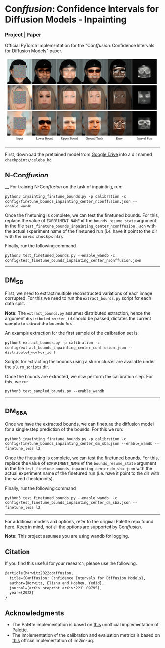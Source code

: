# Con*ffusion*: Confidence Intervals for Diffusion Models - Inpainting
### <a href="https://www.vision.huji.ac.il/conffusion" target="_blank">Project</a> | <a href="http://arxiv.org/abs/2211.09795" target="_blank">Paper</a> <br>
Official PyTorch Implementation for the "Con*ffusion*: Confidence Intervals for Diffusion Models" paper.  


![](../imgs/inpainting.png)

___

First, download the pretrained model from <a href="https://drive.google.com/drive/folders/13YZ2UAmGJ-b7DICr-FDAPM7gctreJEoH?usp=sharing"  target="_blank">Google Drive</a> into a dir named `checkpoints/celeba_hq`

## N-Con*ffusion*
__
For training N-Con*ffusion* on the task of inpainting, run:

```
python3 inpainting_finetune_bounds.py -p calibration -c config/finetune_bounds_inpainting_center_nconffusion.json --enable_wandb
```


Once the finetuning is complete, we can test the finetuned bounds. For this, replace the value of `EXPERIMENT_NAME` 
of the `bounds_resume_state` argument in the file `test_finetune_bounds_inpainting_center_nconffusion.json` 
with the actual experiment name of the finetuned run (i.e. have it point to the dir with the saved checkpoints).

Finally, run the following command 
```
python3 test_finetuned_bounds.py --enable_wandb -c config/test_finetune_bounds_inpainting_center_nconffusion.json
```

___

## DM<sub>SB</sub>
First, we need to extract multiple reconstructed variations of each image corrupted. For this we need to run the `extract_bounds.py` script for each data split.  

**Note:** The `extract_bounds.py` assumes distributed extraction, hence the argument `distributed_worker_id` should be passed, dictates the current sample to extract the bounds for.

An example extraction for the first sample of the calibration set is:

```
python3 extract_bounds.py -p calibration -c config/extract_bounds_inpainting_center_conffusion.json --distributed_worker_id 0
```

Scripts for extracting the bounds using a slurm cluster are available under the `slurm_scripts` dir.

Once the bounds are extracted, we now perform the calibration step. For this, we run 

```
python3 test_sampled_bounds.py --enable_wandb
```

___

## DM<sub>SBA</sub>

Once we have the extracted bounds, we can finetune the diffusion model for a single-step prediction of the bounds. 
For this we run:

```
python3 inpainting_finetune_bounds.py -p calibration -c config/finetune_bounds_inpainting_center_dm_sba.json --enable_wandb --finetune_loss l2
```



Once the finetuning is complete, we can test the finetuned bounds. For this, replace the value of `EXPERIMENT_NAME` 
of the `bounds_resume_state` argument in the file `test_finetune_bounds_inpainting_center_dm_sba.json` 
with the actual experiment name of the finetuned run (i.e. have it point to the dir with the saved checkpoints).

Finally, run the following command 
```
python3 test_finetuned_bounds.py --enable_wandb  -c config/test_finetune_bounds_inpainting_center_dm_sba.json --finetune_loss l2
```

___


For additional models and options, refer to the original Palette repo found <a href="https://github.com/Janspiry/Palette-Image-to-Image-Diffusion-Models" target="_blank">here</a>. 
Keep in mind, not all the options are supported by Con*ffusion*. 

**Note:** This project assumes you are using wandb for logging.

## Citation
If you find this useful for your research, please use the following.

```
@article{horwitz2022conffusion,
  title={Conffusion: Confidence Intervals for Diffusion Models},
  author={Horwitz, Eliahu and Hoshen, Yedid},
  journal={arXiv preprint arXiv:2211.09795},
  year={2022}
}
```


## Acknowledgments
- The Palette implementation is based on <a href="https://github.com/Janspiry/Palette-Image-to-Image-Diffusion-Models" target="_blank">this</a> unofficial implementation of Palette. 
- The implementation of the calibration and evaluation metrics is based on <a href="https://github.com/aangelopoulos/im2im-uq" target="_blank">this</a> official implementation of im2im-uq.

